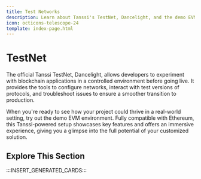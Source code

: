 ```yaml
---
title: Test Networks
description: Learn about Tanssi's TestNet, Dancelight, and the demo EVM network deployed on Dancelight and how to get started developing and interacting with each network.
icon: octicons-telescope-24
template: index-page.html
---
```


# TestNet

The official Tanssi TestNet, Dancelight, allows developers to experiment with blockchain applications in a controlled environment before going live. It provides the tools to configure networks, interact with test versions of protocols, and troubleshoot issues to ensure a smoother transition to production.

When you're ready to see how your project could thrive in a real-world setting, try out the demo EVM environment. Fully compatible with Ethereum, this Tanssi-powered setup showcases key features and offers an immersive experience, giving you a glimpse into the full potential of your customized solution.

## Explore This Section

:::INSERT_GENERATED_CARDS:::
